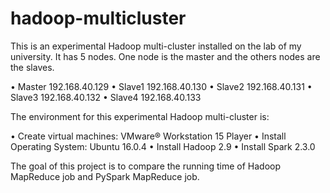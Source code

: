 # hadoop-multicluster
This is an experimental Hadoop multi-cluster installed on the lab of my university.
It has 5 nodes. One node is the master and the others nodes are the slaves. 

•	Master	192.168.40.129
•	Slave1	192.168.40.130
•	Slave2	192.168.40.131
•	Slave3	192.168.40.132
•	Slave4	192.168.40.133

The environment for this experimental Hadoop multi-cluster is:

• Create virtual machines: VMware® Workstation 15 Player 
• Install Operating System: Ubuntu 16.0.4
• Install Hadoop 2.9
• Install Spark 2.3.0

The goal of this project is to compare the running time of Hadoop MapReduce job and PySpark MapReduce job.

